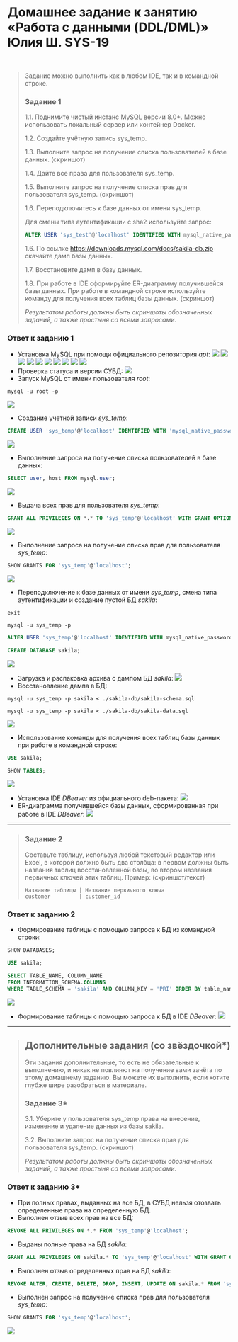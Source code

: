 # Домашнее задание к занятию «Работа с данными (DDL/DML)» Юлия Ш. SYS-19
$~$
>Задание можно выполнить как в любом IDE, так и в командной строке.
>
>### Задание 1
>1.1. Поднимите чистый инстанс MySQL версии 8.0+. Можно использовать локальный сервер или контейнер Docker.
>
>1.2. Создайте учётную запись sys_temp. 
>
>1.3. Выполните запрос на получение списка пользователей в базе данных. (скриншот)
>
>1.4. Дайте все права для пользователя sys_temp. 
>
>1.5. Выполните запрос на получение списка прав для пользователя sys_temp. (скриншот)
>
>1.6. Переподключитесь к базе данных от имени sys_temp.
>
>Для смены типа аутентификации с sha2 используйте запрос: 
>```sql
>ALTER USER 'sys_test'@'localhost' IDENTIFIED WITH mysql_native_password BY 'password';
>```
>1.6. По ссылке https://downloads.mysql.com/docs/sakila-db.zip скачайте дамп базы данных.
>
>1.7. Восстановите дамп в базу данных.
>
>1.8. При работе в IDE сформируйте ER-диаграмму получившейся базы данных. При работе в командной строке используйте команду для получения всех таблиц базы данных. (скриншот)
>
>*Результатом работы должны быть скриншоты обозначенных заданий, а также простыня со всеми запросами.*
>
### Ответ к заданию 1  
* Установка MySQL при помощи официального репозитория *apt*:
![](img/sdbsql-2.1.1.png)
![](img/sdbsql-2.1.2.png)
![](img/sdbsql-2.1.3.png)
![](img/sdbsql-2.1.4.png)
![](img/sdbsql-2.1.5.png)
![](img/sdbsql-2.1.6.png)
![](img/sdbsql-2.1.7.png)
![](img/sdbsql-2.1.8.png)
![](img/sdbsql-2.1.9.png)
![](img/sdbsql-2.1.10.png)
* Проверка статуса и версии СУБД:
![](img/sdbsql-2.1.11.png)
* Запуск MySQL от имени пользователя *root*:
```
mysql -u root -p
```
![](img/sdbsql-2.1.12.png)
* Создание учетной записи *sys_temp*:
```sql
CREATE USER 'sys_temp'@'localhost' IDENTIFIED WITH 'mysql_native_password' BY 'psswd';
```
![](img/sdbsql-2.1.13.png)
* Выполнение запроса на получение списка пользователей в базе данных:
```sql
SELECT user, host FROM mysql.user;
```
![](img/sdbsql-2.1.14.png)
* Выдача всех прав для пользователя *sys_temp*:
```sql
GRANT ALL PRIVILEGES ON *.* TO 'sys_temp'@'localhost' WITH GRANT OPTION;
```
![](img/sdbsql-2.1.15.png)
* Выполнение запроса на получение списка прав для пользователя *sys_temp*:
```sql
SHOW GRANTS FOR 'sys_temp'@'localhost';
```
![](img/sdbsql-2.1.16.png)
* Переподключение к базе данных от имени *sys_temp*, смена типа аутентификации и создание пустой БД *sakila*:
```
exit
```
```
mysql -u sys_temp -p
```
```sql
ALTER USER 'sys_temp'@'localhost' IDENTIFIED WITH mysql_native_password BY 'psswd';
```
```sql
CREATE DATABASE sakila;
```
![](img/sdbsql-2.1.17.png)
* Загрузка и распаковка архива с дампом БД *sakila*:
![](img/sdbsql-2.1.18.png)
* Восстановление дампа в БД:
```
mysql -u sys_temp -p sakila < ./sakila-db/sakila-schema.sql
```
```
mysql -u sys_temp -p sakila < ./sakila-db/sakila-data.sql
```
![](img/sdbsql-2.1.19.png)
* Использование команды для получения всех таблиц базы данных при работе в командной строке:
```sql
USE sakila;
```
```sql
SHOW TABLES;
```
![](img/sdbsql-2.1.20.png)
* Установка IDE *DBeaver* из официального deb-пакета:
![](img/sdbsql-2.1.21.png)
* ER-диаграмма получившейся базы данных, сформированная при работе в IDE *DBeaver*: 
![](img/sdbsql-2.1.22.png)
---
>
>### Задание 2
>Составьте таблицу, используя любой текстовый редактор или Excel, в которой должно быть два столбца: в первом должны быть названия таблиц восстановленной базы, во втором названия первичных ключей этих таблиц. Пример: (скриншот/текст)
>```
>Название таблицы | Название первичного ключа
>customer         | customer_id
>```
### Ответ к заданию 2  
* Формирование таблицы с помощью запроса к БД из командной строки:
```sql
SHOW DATABASES;
```
```sql
USE sakila;
```
```sql
SELECT TABLE_NAME, COLUMN_NAME
FROM INFORMATION_SCHEMA.COLUMNS
WHERE TABLE_SCHEMA = 'sakila' AND COLUMN_KEY = 'PRI' ORDER BY table_name;
```
![](img/sdbsql-2.2.1.png)
* Формирование таблицы с помощью запроса к БД в IDE *DBeaver*:
![](img/sdbsql-2.2.2.png)
---
>
>## Дополнительные задания (со звёздочкой*)
>Эти задания дополнительные, то есть не обязательные к выполнению, и никак не повлияют на получение вами зачёта по этому домашнему заданию. Вы можете их выполнить, если хотите глубже шире разобраться в материале.
>
>
>### Задание 3*
>3.1. Уберите у пользователя sys_temp права на внесение, изменение и удаление данных из базы sakila.
>
>3.2. Выполните запрос на получение списка прав для пользователя sys_temp. (скриншот)
>
>*Результатом работы должны быть скриншоты обозначенных заданий, а также простыня со всеми запросами.*
>
### Ответ к заданию 3*  
* При полных правах, выданных на все БД, в СУБД нельзя отозвать определенные права на определенную БД.
* Выполнен отзыв всех прав на все БД:
```sql
REVOKE ALL PRIVILEGES ON *.* FROM 'sys_temp'@'localhost';
```
* Выданы полные права на БД *sakila*:
```sql
GRANT ALL PRIVILEGES ON sakila.* TO 'sys_temp'@'localhost' WITH GRANT OPTION;
```
* Выполнен отзыв определенных прав на БД *sakila*:
```sql
REVOKE ALTER, CREATE, DELETE, DROP, INSERT, UPDATE ON sakila.* FROM 'sys_temp'@'localhost';
```
* Выполнен запрос на получение списка прав для пользователя *sys_temp*:
```sql
SHOW GRANTS FOR 'sys_temp'@'localhost';
```
![](img/sdbsql-2.3.1.png)
